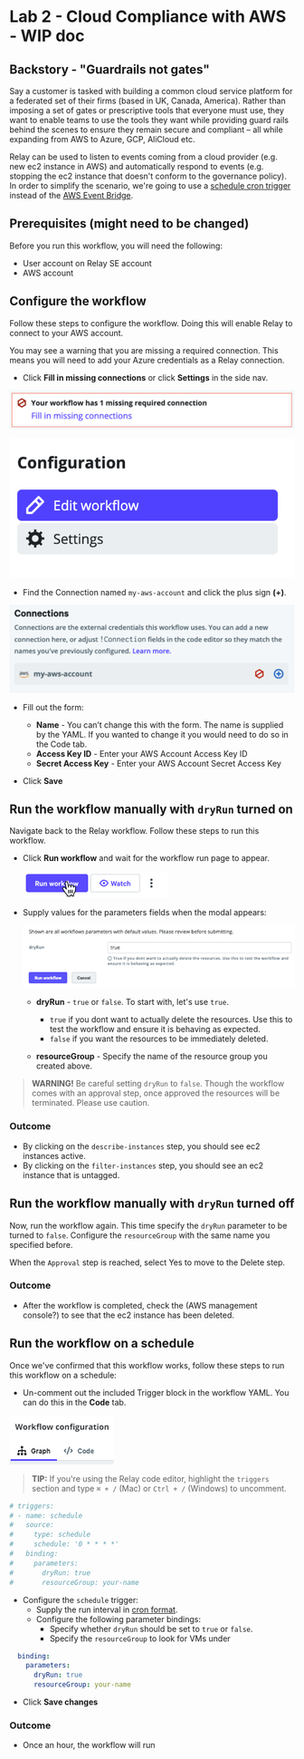 # Lab 2 - Cloud Compliance with AWS - WIP doc

## Backstory - "Guardrails not gates"

Say a customer is tasked with building a common cloud service platform for a federated set of their firms (based in UK, Canada, America). Rather than imposing a set of gates or prescriptive tools that everyone must use, they want to enable teams to use the tools they want while providing guard rails behind the scenes to ensure they remain secure and compliant – all while expanding from AWS to Azure, GCP, AliCloud etc.

Relay can be used to listen to events coming from a cloud provider (e.g. new ec2 instance in AWS) and automatically respond to events (e.g. stopping the ec2 instance that doesn't conform to the governance policy). In order to simplify the scenario, we're going to use a [schedule cron trigger](https://relay.sh/docs/using-workflows/using-triggers/#schedule-triggers) instead of the [AWS Event Bridge](https://relay.sh/integrations/aws-eventbridge/).

## Prerequisites (might need to be changed)

Before you run this workflow, you will need the following:
- User account on Relay SE account
- AWS account

## Configure the workflow  

Follow these steps to configure the workflow. Doing this will enable Relay to connect to your AWS account.

You may see a warning that you are missing a required connection. This means you will need to add your Azure credentials as a Relay connection.


- Click **Fill in missing connections** or click **Settings** in the side nav.

![Fill in missing connections](/images/missing-connection.png)

![Click settings from side nav](/images/settings-sidenav.png)

- Find the Connection named `my-aws-account` and click the plus sign **(+)**. 

![Guide connections](/images/guide-connections.png)

- Fill out the form:  

   - **Name** - You can’t change this with the form. The name is supplied by the YAML. If you wanted to change it you would need to do so in the Code tab.
   - **Access Key ID** - Enter your AWS Account Access Key ID
   - **Secret Access Key** - Enter your AWS Account Secret Access Key 

-  Click **Save** 

## Run the workflow manually with `dryRun` turned on

Navigate back to the Relay workflow. Follow these steps to run this workflow.

- Click **Run workflow** and wait for the workflow run page to appear.  

    ![Run workflow](/images/run-workflow-action.png)

- Supply values for the parameters fields when the modal appears:  

    ![Supply modal values](/images/dry-run-modal.png)

    - **dryRun** - `true` or `false`. To start with, let's use `true`.
       - `true` if you dont want to actually delete the resources. Use this to test the workflow and ensure it is behaving as expected.
       - `false` if you want the resources to be immediately deleted. 

    - **resourceGroup** - Specify the name of the resource group you created above.  

> **WARNING!** Be careful setting `dryRun` to `false`. Though the workflow comes with an approval step, once approved the resources will be terminated. Please use caution.

### Outcome
- By clicking on the `describe-instances` step, you should see ec2 instances active.
- By clicking on the `filter-instances` step, you should see an ec2 instance that is untagged. 

## Run the workflow manually with `dryRun` turned off 

Now, run the workflow again. This time specify the `dryRun` parameter to be turned to `false`. Configure the `resourceGroup` with the same name you specified before. 

When the `Approval` step is reached, select Yes to move to the Delete step. 
### Outcome
- After the workflow is completed, check the (AWS management console?) to see that the ec2 instance has been deleted.

## Run the workflow on a schedule  
Once we've confirmed that this workflow works, follow these steps to run this workflow on a schedule:  
- Un-comment out the included Trigger block in the workflow YAML. You can do this in the **Code** tab.

![Code tab](/images/code-tab.png)

> **TIP:** If you're using the Relay code editor, highlight the `triggers` section and type `⌘ + /` (Mac) or `Ctrl + /` (Windows) to uncomment.  

```yaml
# triggers:
# - name: schedule
#   source:
#     type: schedule
#     schedule: '0 * * * *'
#   binding:
#     parameters:
#       dryRun: true
#       resourceGroup: your-name
```

-  Configure the `schedule` trigger:  
   - Supply the run interval in [cron format](https://crontab.guru/).  
   - Configure the following parameter bindings:  
      - Specify whether `dryRun` should be set to `true` or `false`.  
      - Specify the `resourceGroup` to look for VMs under
```yaml
  binding:
    parameters:
      dryRun: true
      resourceGroup: your-name
```

- Click **Save changes**

### Outcome
- Once an hour, the workflow will run 
